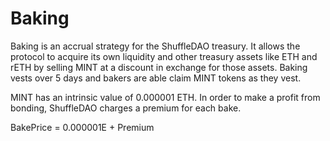 
# Baking
Baking is an accrual strategy for the ShuffleDAO treasury. It allows the protocol to acquire its own liquidity and other treasury assets like ETH and rETH by selling MINT at a discount in exchange for those assets. Baking vests over 5 days and bakers are able claim MINT tokens as they vest. 

MINT has an intrinsic value of  0.000001 ETH. In order to make a profit from bonding, ShuffleDAO charges a premium for each bake.


BakePrice = 0.000001E + Premium

